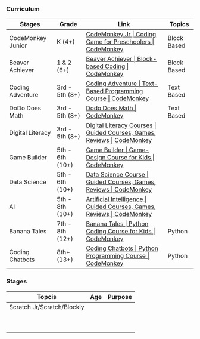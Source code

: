 
### Curriculum

| Stages            | Grade           | Link                                                                                                                                          | Topics      |
| ----------------- | --------------- | --------------------------------------------------------------------------------------------------------------------------------------------- | ----------- |
| CodeMonkey Junior | K (4+)          | [CodeMonkey Jr \| Coding Game for Preschoolers \| CodeMonkey](https://www.codemonkey.com/courses/codemonkey-jr)                               | Block Based |
| Beaver Achiever   | 1 & 2 (6+)      | [Beaver Achiever \| Block-based Coding \| CodeMonkey](https://www.codemonkey.com/courses/beaver-achiever)                                     | Block Based |
| Coding Adventure  | 3rd - 5th (8+)  | [Coding Adventure \| Text-Based Programming Course \| CodeMonkey](https://www.codemonkey.com/courses/coding-adventure)                        | Text Based  |
| DoDo Does Math    | 3rd - 5th (8+)  | [Dodo Does Math \| CodeMonkey](https://www.codemonkey.com/courses/dodo-does-math)                                                             | Text Based  |
| Digital Literacy  | 3rd - 5th (8+)  | [Digital Literacy Courses \| Guided Courses, Games, Reviews \| CodeMonkey](https://www.codemonkey.com/courses/digital-literacy-courses/)      |             |
| Game Builder      | 5th - 6th (10+) | [Game Builder \| Game-Design Course for Kids \| CodeMonkey](https://www.codemonkey.com/courses/game-builder)                                  |             |
| Data Science      | 5th - 6th (10+) | [Data Science Course \| Guided Courses, Games, Reviews \| CodeMonkey](https://www.codemonkey.com/courses/data-science-course)                 |             |
| AI                | 5th - 8th (10+) | [Artificial Intelligence \| Guided Courses, Games, Reviews \| CodeMonkey](https://www.codemonkey.com/courses/artificial-intelligence-course/) |             |
| Banana Tales      | 7th - 8th (12+) | [Banana Tales \| Python Coding Course for Kids \| CodeMonkey](https://www.codemonkey.com/courses/banana-tales)                                | Python      |
| Coding Chatbots   | 8th+ (13+)      | [Coding Chatbots \| Python Programming Course \| CodeMonkey](https://www.codemonkey.com/courses/coding-chatbots/)                             | Python      |





### Stages


| Topcis                     | Age | Purpose |
| -------------------------- | --- | ------- |
| Scratch Jr/Scratch/Blockly |     |         |
|                            |     |         |
|                            |     |         |
|                            |     |         |
|                            |     |         |
|                            |     |         |
|                            |     |         |
|                            |     |         |
|                            |     |         |
|                            |     |         |
